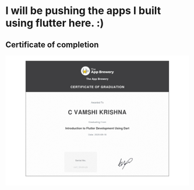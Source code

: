 # I will be pushing the apps I built using flutter here. :)

## Certificate of completion

![certificate](certificate.jpg)